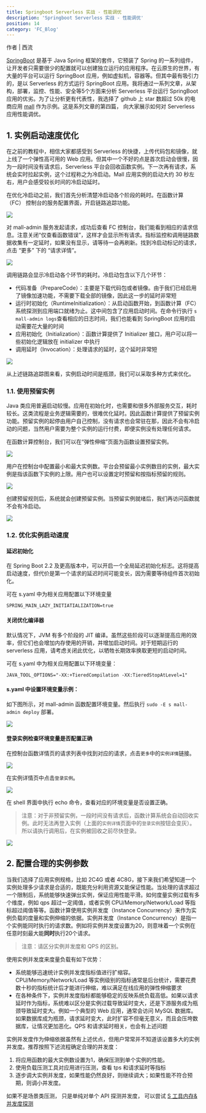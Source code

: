 ```yaml
---
title: Springboot Serverless 实战 - 性能调优
description: 'Springboot Serverless 实战 - 性能调优'
position: 14
category: 'FC_Blog'
---
```


作者 | 西流

[SpringBoot](https://spring.io/projects/spring-boot) 是基于 Java Spring 框架的套件，它预装了 Spring 的一系列组件，让开发者只需要很少的配置就可以创建独立运行的应用程序。在云原生的世界，有大量的平台可以运行 SpringBoot 应用，例如虚拟机，容器等。但其中最有吸引力的，是以 Serverless 的方式运行 SpringBoot 应用。我将通过一系列文章，从架构，部署，监控、性能、安全等5个方面来分析 Serverless 平台运行 SpringBoot 应用的优劣。为了让分析更有代表性，我选择了 github 上 star 数超过 50k 的电商应用 [mall](https://github.com/macrozheng/mall) 作为示例。这是系列文章的第四篇， 向大家展示如何对 Serverless 应用性能调优。

## 1. 实例启动速度优化

在之前的教程中，相信大家都感受到 Serverless 的快捷，上传代码包和镜像，就上线了一个弹性高可用的 Web 应用。但其中一个不好的点是首次启动会很慢，因为一段时间没有请求后，Serverless 平台会回收函数实例。下一次再有请求，系统会实时拉起实例，这个过程称之为冷启动。Mall 应用实例的启动大约 30 秒左右，用户会感受较长时间的冷启动延时。

在优化冷启动之前，我们首先分析清楚冷启动各个阶段的耗时。在函数计算（FC） 控制台的服务配置界面，开启链路追踪功能。

![](https://img.alicdn.com/imgextra/i1/O1CN01tub8kY1PKWNsG2Cpe_!!6000000001822-2-tps-1500-798.png)

对 mall-admin 服务发起请求，成功后查看 FC 控制台，我们能看到相应的请求信息。注意关闭“仅查看函数错误”，这样才会显示所有请求。指标监控和调用链路数据收集有一定延时，如果没有显示，请等待一会再刷新。找到冷启动标记的请求，点击 “更多” 下的 “请求详情”。

![](https://img.alicdn.com/imgextra/i1/O1CN01jw6L6Z1bKJanrQNyn_!!6000000003446-2-tps-1500-721.png)

调用链路会显示冷启动各个环节的耗时。冷启动包含以下几个环节：

- 代码准备（PrepareCode）：主要是下载代码包或者镜像。由于我们已经启用了镜像加速功能，不需要下载全部的镜像，因此这一步的延时非常短
- 运行时初始化（RuntimeInitialization）：从启动函数开始，到函数计算（FC）系统探测到应用端口就绪为止。这中间包含了应用启动时间。在命令行执行 `s mall-admin logs`查看相应的日志时间，我们也能看到 SpringBoot 应用的启动需要花大量的时间
- 应用初始化（Initialization）：函数计算提供了 Initializer 接口，用户可以将一些初始化逻辑放在 initializer 中执行
- 调用延时（Invocation）：处理请求的延时，这个延时非常短

![](https://img.alicdn.com/imgextra/i2/O1CN01iPUhET1RyUAh2xfCc_!!6000000002180-2-tps-1500-390.png)

从上述链路追踪图来看，实例启动时间是瓶颈，我们可以采取多种方式来优化。

### 1.1. 使用预留实例

Java 类应用普遍启动较慢。应用在初始化时，也需要和很多外部服务交互，耗时较长。这类流程是业务逻辑需要的，很难优化延时。因此函数计算提供了预留实例功能。预留实例的起停由用户自己控制，没有请求也会常驻在那，因此不会有冷启动的问题，当然用户需要为整个实例的运行付费，即便实例没有处理任何请求。

在函数计算控制台，我们可以在“弹性伸缩”页面为函数设置预留实例。

![](https://img.alicdn.com/imgextra/i4/O1CN01Tk731G1REgZBmhC9L_!!6000000002080-2-tps-1500-470.png)

用户在控制台中配置最小和最大实例数。平台会预留最小实例数目的实例，最大实例是指该函数下实例的上限。用户也可以设置定时预留和按指标预留的规则。

![](https://img.alicdn.com/imgextra/i2/O1CN01cRqjAN1U513PdNERh_!!6000000002465-2-tps-1500-618.png)

创建预留规则后，系统就会创建预留实例。当预留实例就绪后，我们再访问函数就不会有冷启动。

![](https://img.alicdn.com/imgextra/i4/O1CN01m1Cp2x1DkpkMF0gTZ_!!6000000000255-2-tps-1500-469.png)

### 1.2. 优化实例启动速度

#### 延迟初始化

在 Spring Boot 2.2 及更高版本中，可以开启一个全局延迟初始化标志。这将提高启动速度，但代价是第一个请求的延迟时间可能变长，因为需要等待组件首次初始化。

可在 s.yaml 中为相关应用配置以下环境变量

```shell
SPRING_MAIN_LAZY_INITIATIALIZATION=true
```

#### 关闭优化编译器

默认情况下，JVM 有多个阶段的 JIT 编译。虽然这些阶段可以逐渐提高应用的效率，但它们也会增加内存使用的开销，并增加启动时间。对于短期运行的 serverless 应用，请考虑关闭此优化，以牺牲长期效率换取更短的启动时间。

可在 s.yaml 中为相关应用配置以下环境变量：

```shell
JAVA_TOOL_OPTIONS="-XX:+TieredCompilation -XX:TieredStopAtLevel=1"
```

#### s.yaml 中设置环境变量示例：

如下图所示，对 mall-admin 函数配置环境变量。然后执行 `sudo -E s mall-admin deploy` 部署。

![](https://img.alicdn.com/imgextra/i4/O1CN01b4RcS31SueTQjYHxz_!!6000000002307-2-tps-1500-1433.png)

#### 登录实例检查环境变量是否配置正确

在控制台函数详情页的请求列表中找到对应的请求，点击`更多`中的`实例详情`链接。

![](https://img.alicdn.com/imgextra/i2/O1CN01Danlch1ftol8aiCde_!!6000000004065-2-tps-1500-700.png)

在实例详情页中点击`登录实例`。

![](https://img.alicdn.com/imgextra/i4/O1CN01y42Ng61hb9quhuIgb_!!6000000004295-2-tps-1500-740.png)

在 shell 界面中执行 echo 命令，查看对应的环境变量是否设置正确。

> 注意：对于非预留实例，一段时间没有请求后，函数计算系统会自动回收实例。此时无法再登入实例（上面的`实例详情`页面中的`登录实例`按钮会变灰）。所以请执行调用后，在实例被回收之前尽快登录。


![](https://img.alicdn.com/imgextra/i3/O1CN01oXYdGp1b3MwByH3VU_!!6000000003409-2-tps-2840-980.png)

## 2. 配置合理的实例参数

当我们选择了应用实例规格，比如 2C4G 或者 4C8G，接下来我们希望知道一个实例处理多少请求是合适的，既能充分利用资源又能保证性能。当处理的请求超过一个限制后，系统能够快速弹出实例，保证应用性能平滑。如何度量实例过载有多个维度，例如 qps 超过一定阈值，或者实例 CPU/Memory/Network/Load 等指标超过阈值等等。函数计算使用实例并发度（Instance Concurrency）来作为实例负载的度量和实例伸缩的依据。实例并发度（Instance Concurrency）是指一个实例能同时执行的请求数。例如将实例并发度设置为20，则意味着一个实例在任意时刻最大能**同时**执行20个请求。

> 注意：请区分实例并发度和 QPS 的区别。


使用实例并发度来度量负载有如下优势：

- 系统能够迅速统计实例并发度指标值进行扩缩容。CPU/Memory/Network/Load 等实例级别的指标通常是后台统计，需要花费数十秒的指标统计后才能进行伸缩，难以满足在线应用的弹性伸缩要求
- 在各种条件下，实例并发度指标都能够稳定的反映系统负载高低。如果以请求延时作为指标，系统难以区分是实例过载导致延时变大，还是下游服务成为瓶颈导致延时变大。例如一个典型的 Web 应用，通常会访问 MySQL 数据库。如果数据库成为瓶颈，请求延时变大，此时扩容不但毫无意义，而且会压垮数据库，让情况更加恶化。QPS 和请求延时相关，也会有上述问题

实例并发度作为伸缩依据虽然有上述优点，但用户常常并不知道该设置多大的实例并发度。推荐按照下述流程确定合理的并发度：

1. 将应用函数的最大实例数设置为1，确保压测到单个实例的性能。
2. 使用负载压测工具对应用进行压测，查看 tps 和请求延时等指标
3. 逐步调大实例并发度，如果性能仍然良好，则继续调大；如果性能不符合预期，则调小并发度。

如果不是场景类压测， 只是单纯对单个 API 探测并发度， 可以尝试 [S 工具内存&并发度探测](https://docs.serverless-devs.com/fc/command/eval)
